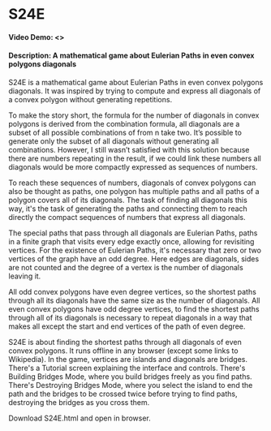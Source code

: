 # S24E
#### Video Demo:  <>
#### Description: A mathematical game about Eulerian Paths in even convex polygons diagonals

S24E is a mathematical game about Eulerian Paths in even convex polygons diagonals. It was inspired by trying to compute and express all diagonals of a convex polygon without generating repetitions.

To make the story short, the formula for the number of diagonals in convex polygons is derived from the combination formula, all diagonals are a subset of all possible combinations of from n take two. It’s possible to generate only the subset of all diagonals without generating all combinations. However, I still wasn’t satisfied with this solution because there are numbers repeating in the result, if we could link these numbers all diagonals would be more compactly expressed as sequences of numbers.

To reach these sequences of numbers, diagonals of convex polygons can also be thought as paths, one polygon has multiple paths and all paths of a polygon covers all of its diagonals. The task of finding all diagonals this way, it's the task of generating the paths and connecting them to reach directly the compact sequences of numbers that express all diagonals.

The special paths that pass through all diagonals are Eulerian Paths, paths in a finite graph that visits every edge exactly once, allowing for revisiting vertices. For the existence of Eulerian Paths, it's necessary that zero or two vertices of the graph have an odd degree. Here edges are diagonals, sides are not counted and the degree of a vertex is the number of diagonals leaving it.

All odd convex polygons have even degree vertices, so the shortest paths through all its diagonals have the same size as the number of diagonals. All even convex polygons have odd degree vertices, to find the shortest paths through all of its diagonals is necessary to repeat diagonals in a way that makes all except the start and end vertices of the path of even degree.

S24E is about finding the shortest paths through all diagonals of even convex polygons. It runs offline in any browser (except some links to Wikipedia). In the game, vertices are islands and diagonals are bridges. There's a Tutorial screen explaining the interface and controls. There's Building Bridges Mode, where you build bridges freely as you find paths. There's Destroying Bridges Mode, where you select the island to end the path and the bridges to be crossed twice before trying to find paths, destroying the bridges as you cross them.

Download S24E.html and open in browser.